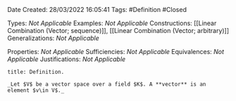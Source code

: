 <br />
<br />

Date Created: 28/03/2022 16:05:41
Tags: #Definition #Closed 

Types: _Not Applicable_
Examples: _Not Applicable_
Constructions: [[Linear Combination (Vector; sequence)]], [[Linear Combination (Vector; arbitrary)]]
Generalizations: _Not Applicable_

Properties: _Not Applicable_
Sufficiencies: _Not Applicable_
Equivalences: _Not Applicable_
Justifications: _Not Applicable_

``` ad-Definition
title: Definition.

_Let $V$ be a vector space over a field $K$. A **vector** is an element $v\in V$._

```
